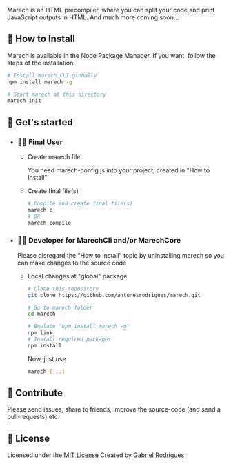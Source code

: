 Marech is an HTML precompiler, where you can split your code and print JavaScript outputs in HTML. And much more coming soon...


## 🕺 How to Install
  Marech is available in the Node Package Manager. If you want, follow the steps of the installation:

  ```sh
  # Install Marech CLI globally
  npm install marech -g

  # Start marech at this directory 
  marech init
  ```


## 🤙 Get's started
  - ### 👨‍🎨 Final User
    - Create marech file
    
      You need marech-config.js into your project, created in "How to Install"

    - Create final file(s)
      ```sh
      # Compile and create final file(s)
      marech c
      # OR
      marech compile
      ```

  - ### 👨‍🔬 Developer for MarechCli and/or MarechCore
    Please disregard the "How to Install" topic by uninstalling marech so you can make changes to the source code

    - Local changes at "global" package
      ```sh
      # Clone this repository
      git clone https://github.com/antunesrodrigues/marech.git

      # Go to marech folder
      cd marech
    
      # Emulate "npm install marech -g"
      npm link
      # Install required packages
      npm install
      ```

      Now, just use
      ```sh
      marech [...]
      ```


## 🤝 Contribute
Please send issues, share to friends, improve the source-code (and send a pull-requests) etc


## 📝 License
Licensed under the [MIT License](LICENSE.txt)
Created by [Gabriel Rodrigues](https://github.com/antunesrodrigues)